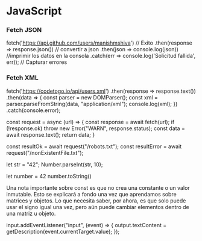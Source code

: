 # JavaScript

### Fetch JSON
fetch('https://api.github.com/users/manishmshiva')
    // Exito
    .then(response => response.json())  // convertir a json
    .then(json => console.log(json))    //imprimir los datos en la consola
    .catch(err => console.log('Solicitud fallida', err)); // Capturar errores
   
### Fetch XML
fetch('https://codetogo.io/api/users.xml')
  .then(response => response.text())
  .then(data => {
    const parser = new DOMParser();
    const xml = parser.parseFromString(data, "application/xml");
    console.log(xml);
  })
  .catch(console.error);
  
  
  const request = async (url) => {
  const response = await fetch(url);
  if (!response.ok)
    throw new Error("WARN", response.status);
  const data = await response.text();
  return data;
}

const resultOk = await request("/robots.txt");
const resultError = await request("/nonExistentFile.txt");


let str = "42";
Number.parseInt(str, 10); 

let number = 42
number.toString()

Una nota importante sobre const es que no crea una constante o un valor inmutable. Esto se explicará a fondo una vez que aprendamos sobre matrices y objetos. Lo que necesita saber, por ahora, es que solo puede usar el signo igual una vez, pero aún puede cambiar elementos dentro de una matriz u objeto.



input.addEventListener("input", (event) => {
    output.textContent = getDescription(event.currentTarget.value);
});

